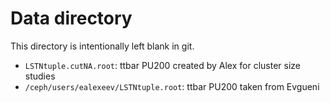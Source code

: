 # Data directory

This directory is intentionally left blank in git.

- `LSTNtuple.cutNA.root`: ttbar PU200 created by Alex for cluster size studies
- `/ceph/users/ealexeev/LSTNtuple.root`: ttbar PU200 taken from Evgueni
